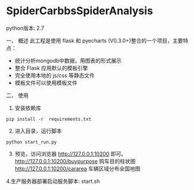 # SpiderCarbbsSpiderAnalysis
python版本: 2.7

一、 概述
此工程是使用 flask 和 pyecharts (V0.3.0+)整合的一个项目，主要特点：
- 统计分析mongodb中数据，用图表的形式展示
- 整合 Flask 应用默认的模板引擎
- 完全使用本地的 js/css 等静态文件
- 模板文件可以使用模板文件

二、 使用


1. 安装依赖库

```shell
pip install -r  requirements.txt
```

2. 进入目录，运行脚本
```shell
python start_run.py
```

3. 预览，访问浏览器 http://127.0.0.1:10200 即可。
	http://127.0.0.1:10200/buypurpose   购车目的柱状图
	http://127.0.0.1:10200/cararea      车辆区域分布全国地图	    

4.生产服务器部署启动服务脚本:   start.sh

